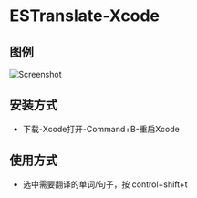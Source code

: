 # ESTranslate-Xcode

## 图例

![Screenshot](https://raw.githubusercontent.com/EnjoySR/ESTranslate-Xcode/master/ScreenShot/translate.gif)

## 安装方式

- 下载-Xcode打开-Command+B-重启Xcode

## 使用方式

- 选中需要翻译的单词/句子，按 control+shift+t

